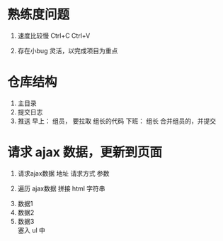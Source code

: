 

# 熟练度问题
1. 速度比较慢
	Ctrl+C   Ctrl+V

2. 存在小bug
	灵活，以完成项目为重点

# 仓库结构
1. 主目录
2. 提交日志
3. 推送
	早上： 组员， 要拉取 组长的代码
	下班： 组长 合并组员的，并提交

# 请求 ajax 数据，更新到页面

1. 请求ajax数据 
	地址
	请求方式
	参数

2. 遍历 ajax数据
	拼接 html 字符串               <li> 数据1 </li> <li> 数据2 </li><li> 数据3 </li>
	塞入 ul 中     

